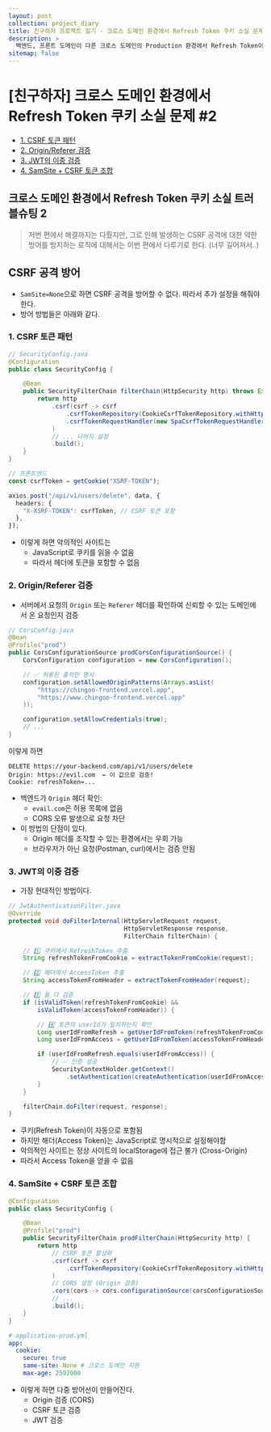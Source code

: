 ```yaml
---
layout: post
collection: project_diary
title: 친구하자 프로젝트 일기 - 크로스 도메인 환경에서 Refresh Token 쿠키 소실 문제 해결
description: >
  백엔드, 프론트 도메인이 다른 크로스 도메인의 Production 환경에서 Refresh Token이 사라지는 문제에 대해 정리해보았습니다!
sitemap: false
---
```


# [친구하자] 크로스 도메인 환경에서 Refresh Token 쿠키 소실 문제 #2

- [1. CSRF 토큰 패턴](#1-csrf-토큰-패턴)
- [2. Origin/Referer 검증](#2-originreferer-검증)
- [3. JWT의 이중 검증](#3-jwt의-이중-검증)
- [4. SamSite + CSRF 토큰 조합](#4-samsite--csrf-토큰-조합)

## 크로스 도메인 환경에서 Refresh Token 쿠키 소실 트러블슈팅 2

> 저번 편에서 해결까지는 다뤘지만, 그로 인해 발생하는 CSRF 공격에 대한 약한 방어를 방지하는 로직에 대해서는 이번 편에서 다루기로 한다. (너무 길어져서..)

## CSRF 공격 방어

- `SamSite=None`으로 하면 CSRF 공격을 방어할 수 없다. 따라서 추가 설정을 해줘야 한다.
- 방어 방법들은 아래와 같다.

### 1. CSRF 토큰 패턴

```java
// SecurityConfig.java
@Configuration
public class SecurityConfig {

    @Bean
    public SecurityFilterChain filterChain(HttpSecurity http) throws Exception {
        return http
            .csrf(csrf -> csrf
                .csrfTokenRepository(CookieCsrfTokenRepository.withHttpOnlyFalse())
                .csrfTokenRequestHandler(new SpaCsrfTokenRequestHandler())
            )
            // ... 나머지 설정
            .build();
    }
}
```

```typescript
// 프론트엔드
const csrfToken = getCookie("XSRF-TOKEN");

axios.post("/api/v1/users/delete", data, {
  headers: {
    "X-XSRF-TOKEN": csrfToken, // CSRF 토큰 포함
  },
});
```

- 이렇게 하면 악의적인 사이트는
  - JavaScript로 쿠키를 읽을 수 없음
  - 따라서 헤더에 토큰을 포함할 수 없음

### 2. Origin/Referer 검증

- 서버에서 요청의 `Origin` 또는 `Referer` 헤더를 확인하여 신뢰할 수 있는 도메인에서 온 요청인지 검증

```java
// CorsConfig.java
@Bean
@Profile("prod")
public CorsConfigurationSource prodCorsConfigurationSource() {
    CorsConfiguration configuration = new CorsConfiguration();

    // ✅ 허용된 출처만 명시
    configuration.setAllowedOriginPatterns(Arrays.asList(
        "https://chingoo-frontend.vercel.app",
        "https://www.chingoo-frontend.vercel.app"
    ));

    configuration.setAllowCredentials(true);
    // ...
}
```

이렇게 하면

```
DELETE https://your-backend.com/api/v1/users/delete
Origin: https://evil.com  ← 이 값으로 검증!
Cookie: refreshToken=...
```

- 백엔드가 `Origin` 헤더 확인:
  - `evail.com`은 허용 목록에 없음
  - CORS 오류 발생으로 요청 차단
- 이 방법의 단점이 있다.
  - Origin 헤더를 조작할 수 있는 환경에서는 우회 가능
  - 브라우저가 아닌 요청(Postman, curl)에서는 검증 안됨

### 3. JWT의 이중 검증

- 가장 현대적인 방법이다.

```java
// JwtAuthenticationFilter.java
@Override
protected void doFilterInternal(HttpServletRequest request,
                                HttpServletResponse response,
                                FilterChain filterChain) {

    // 1️⃣ 쿠키에서 RefreshToken 추출
    String refreshTokenFromCookie = extractTokenFromCookie(request);

    // 2️⃣ 헤더에서 AccessToken 추출
    String accessTokenFromHeader = extractTokenFromHeader(request);

    // 3️⃣ 둘 다 검증
    if (isValidToken(refreshTokenFromCookie) &&
        isValidToken(accessTokenFromHeader)) {

        // 4️⃣ 토큰의 userId가 일치하는지 확인
        Long userIdFromRefresh = getUserIdFromToken(refreshTokenFromCookie);
        Long userIdFromAccess = getUserIdFromToken(accessTokenFromHeader);

        if (userIdFromRefresh.equals(userIdFromAccess)) {
            // ✅ 인증 성공
            SecurityContextHolder.getContext()
                .setAuthentication(createAuthentication(userIdFromAccess));
        }
    }

    filterChain.doFilter(request, response);
}
```

- 쿠키(Refresh Token)이 자동으로 포함됨
- 하지만 해더(Access Token)는 JavaScript로 명시적으로 설정해야함
- 악의적인 사이트는 정상 사이트의 localStorage에 접근 불가 (Cross-Origin)
- 따라서 Access Token을 얻을 수 없음

### 4. SamSite + CSRF 토큰 조합

```java
@Configuration
public class SecurityConfig {

    @Bean
    @Profile("prod")
    public SecurityFilterChain prodFilterChain(HttpSecurity http) {
        return http
            // CSRF 토큰 활성화
            .csrf(csrf -> csrf
                .csrfTokenRepository(CookieCsrfTokenRepository.withHttpOnlyFalse())
            )
            // CORS 설정 (Origin 검증)
            .cors(cors -> cors.configurationSource(corsConfigurationSource))
            // ...
            .build();
    }
}
```

```yaml
# application-prod.yml
app:
  cookie:
    secure: true
    same-site: None # 크로스 도메인 지원
    max-age: 2592000
```

- 이렇게 하면 다중 방어선이 만들어진다.
  - Origin 검증 (CORS)
  - CSRF 토큰 검증
  - JWT 검증
